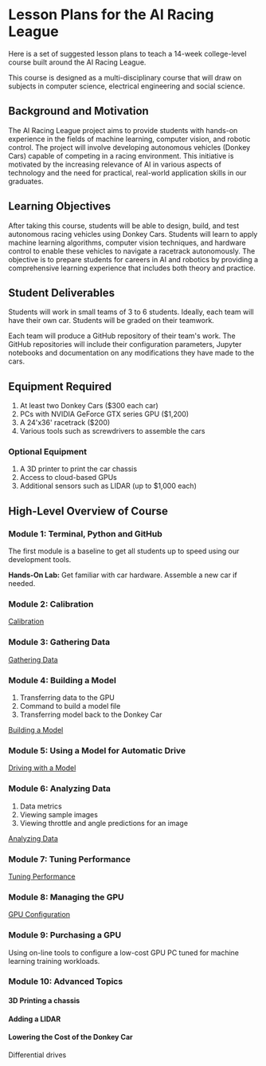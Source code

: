 # Lesson Plans for the AI Racing League

Here is a set of suggested lesson plans to teach a 14-week
college-level course built around the AI Racing League.

This course is designed as a multi-disciplinary course that will draw on subjects in computer science, electrical engineering and social science.

## Background and Motivation

The AI Racing League project aims to provide students with hands-on experience in the fields of machine learning, computer vision, and robotic control. The project will involve developing autonomous vehicles (Donkey Cars) capable of competing in a racing environment. This initiative is motivated by the increasing relevance of AI in various aspects of technology and the need for practical, real-world application skills in our graduates.

## Learning Objectives

After taking this course, students will be able to design, build, and test autonomous racing vehicles using Donkey Cars. Students will learn to apply machine learning algorithms, computer vision techniques, and hardware control to enable these vehicles to navigate a racetrack autonomously. The objective is to prepare students for careers in AI and robotics by providing a comprehensive learning experience that includes both theory and practice.

## Student Deliverables

Students will work in small teams of 3 to 6 students.  Ideally, each team
will have their own car.  Students will be graded on their teamwork.

Each team will produce a GitHub repository of their team's work.  The GitHub
repositories will include their configuration parameters, Jupyter notebooks and
documentation on any modifications they have made to the cars.

## Equipment Required

1. At least two Donkey Cars ($300 each car)
2. PCs with NVIDIA GeForce GTX series GPU ($1,200)
3. A 24'x36' racetrack ($200)
4. Various tools such as screwdrivers to assemble the cars

### Optional Equipment

1. A 3D printer to print the car chassis
2. Access to cloud-based GPUs
3. Additional sensors such as LIDAR (up to $1,000 each)

## High-Level Overview of Course

### Module 1: Terminal, Python and GitHub

The first module is a baseline to get all students up to speed using our development tools.

**Hands-On Lab:** Get familiar with car hardware.  Assemble a new car if needed.

### Module 2: Calibration

[Calibration](./calibration/index.md)

### Module 3: Gathering Data

[Gathering Data](./gathering-data/index.md)

### Module 4: Building a Model

1. Transferring data to the GPU
2. Command to build a model file
3. Transferring model back to the Donkey Car

[Building a Model](./building-a-model/index.md)

### Module 5: Using a Model for Automatic Drive

[Driving with a Model](./driving-with-a-model/index.md)

### Module 6: Analyzing Data

1. Data metrics
2. Viewing sample images
3. Viewing throttle and angle predictions for an image

[Analyzing Data](./data-analysis/index.md)

### Module 7: Tuning Performance

[Tuning Performance](./tuning-performance/index.md)

### Module 8: Managing the GPU

[GPU Configuration](./gpu-config/index.md)

### Module 9: Purchasing a GPU

Using on-line tools to configure a low-cost GPU PC tuned for machine learning training workloads.

### Module 10: Advanced Topics

#### 3D Printing a chassis

#### Adding a LIDAR

#### Lowering the Cost of the Donkey Car

Differential drives
